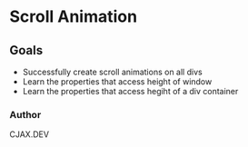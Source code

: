 # Scroll Animation 
## Goals
- Successfully create scroll animations on all divs
- Learn the properties that access height of window
- Learn the properties that access hegiht of a div container
### Author
CJAX.DEV
